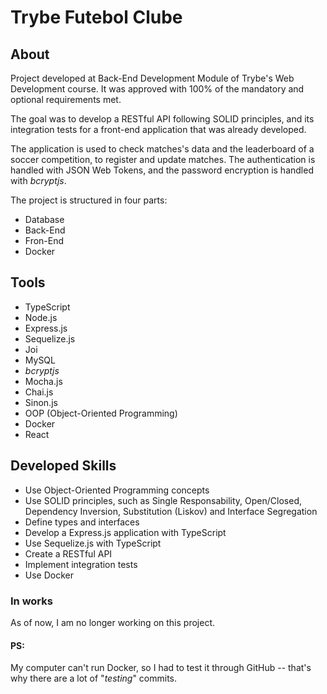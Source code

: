 # Trybe Futebol Clube

## About
Project developed at Back-End Development Module of Trybe's Web Development course. It was approved with 100% of the mandatory and optional requirements met.

The goal was to develop a RESTful API following SOLID principles, and its integration tests for a front-end application that was already developed.

The application is used to check matches's data and the leaderboard of a soccer competition, to register and update matches. 
The authentication is handled with JSON Web Tokens, and the password encryption is handled with _bcryptjs_. 

The project is structured in four parts: 
- Database
- Back-End
- Fron-End
- Docker

## Tools
- TypeScript
- Node.js
- Express.js
- Sequelize.js
- Joi
- MySQL
- _bcryptjs_
- Mocha.js
- Chai.js
- Sinon.js
- OOP (Object-Oriented Programming)
- Docker
- React

## Developed Skills
- Use Object-Oriented Programming concepts 
- Use SOLID principles, such as Single Responsability, Open/Closed, Dependency Inversion, Substitution (Liskov) and Interface Segregation
- Define types and interfaces
- Develop a Express.js application with TypeScript
- Use Sequelize.js with TypeScript
- Create a RESTful API
- Implement integration tests
- Use Docker 

### In works
As of now, I am no longer working on this project.

#### PS: 
My computer can't run Docker, so I had to test it through GitHub -- that's why there are a lot of "_testing_" commits. 